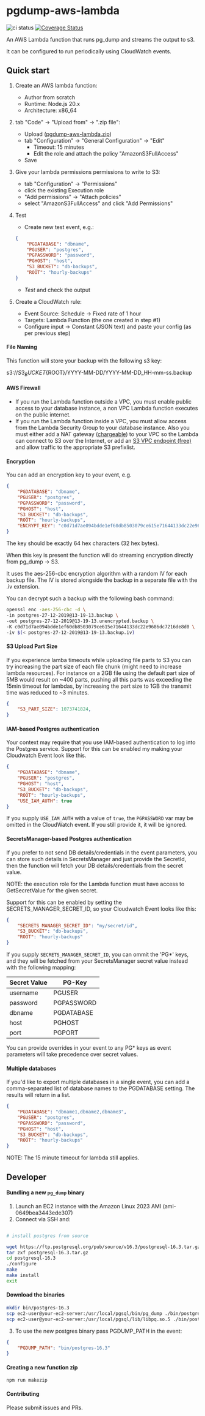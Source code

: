 # pgdump-aws-lambda

![ci status](https://github.com/github/docs/actions/workflows/node.js.yml/badge.svg)
[![Coverage Status](https://coveralls.io/repos/github/jameshy/pgdump-aws-lambda/badge.svg?branch=master)](https://coveralls.io/github/jameshy/pgdump-aws-lambda?branch=master)

An AWS Lambda function that runs pg_dump and streams the output to s3.

It can be configured to run periodically using CloudWatch events.

## Quick start

1. Create an AWS lambda function:
    - Author from scratch
    - Runtime: Node.js 20.x
    - Architecture: x86_64
2. tab "Code" -> "Upload from" -> ".zip file":
    - Upload ([pgdump-aws-lambda.zip](https://github.com/jameshy/pgdump-aws-lambda/releases/latest))
    - tab "Configuration" -> "General Configuration" -> "Edit"
        - Timeout: 15 minutes
        - Edit the role and attach the policy "AmazonS3FullAccess"
    - Save
3. Give your lambda permissions permissions to write to S3:
    - tab "Configuration" -> "Permissions"
    - click the existing Execution role
    - "Add permissions" -> "Attach policies"
    - select "AmazonS3FullAccess" and click "Add Permissions"

4. Test

    - Create new test event, e.g.:

    ```json
    {
        "PGDATABASE": "dbname",
        "PGUSER": "postgres",
        "PGPASSWORD": "password",
        "PGHOST": "host",
        "S3_BUCKET": "db-backups",
        "ROOT": "hourly-backups"
    }
    ```

    - _Test_ and check the output

5. Create a CloudWatch rule:
    - Event Source: Schedule -> Fixed rate of 1 hour
    - Targets: Lambda Function (the one created in step #1)
    - Configure input -> Constant (JSON text) and paste your config (as per previous step)

#### File Naming

This function will store your backup with the following s3 key:

s3://${S3_BUCKET}${ROOT}/YYYY-MM-DD/YYYY-MM-DD_HH-mm-ss.backup

#### AWS Firewall

-   If you run the Lambda function outside a VPC, you must enable public access to your database instance, a non VPC Lambda function executes on the public internet.
-   If you run the Lambda function inside a VPC, you must allow access from the Lambda Security Group to your database instance. Also you must either add a NAT gateway ([chargeable](https://aws.amazon.com/vpc/pricing/)) to your VPC so the Lambda can connect to S3 over the Internet, or add an [S3 VPC endpoint (free)](https://docs.aws.amazon.com/vpc/latest/privatelink/vpc-endpoints-s3.html) and allow traffic to the appropriate S3 prefixlist.

#### Encryption

You can add an encryption key to your event, e.g.

```json
{
    "PGDATABASE": "dbname",
    "PGUSER": "postgres",
    "PGPASSWORD": "password",
    "PGHOST": "host",
    "S3_BUCKET": "db-backups",
    "ROOT": "hourly-backups",
    "ENCRYPT_KEY": "c0d71d7ae094bdde1ef60db8503079ce615e71644133dc22e9686dc7216de8d0"
}
```

The key should be exactly 64 hex characters (32 hex bytes).

When this key is present the function will do streaming encryption directly from pg_dump -> S3.

It uses the aes-256-cbc encryption algorithm with a random IV for each backup file.
The IV is stored alongside the backup in a separate file with the .iv extension.

You can decrypt such a backup with the following bash command:

```bash
openssl enc -aes-256-cbc -d \
-in postgres-27-12-2019@13-19-13.backup \
-out postgres-27-12-2019@13-19-13.unencrypted.backup \
-K c0d71d7ae094bdde1ef60db8503079ce615e71644133dc22e9686dc7216de8d0 \
-iv $(< postgres-27-12-2019@13-19-13.backup.iv)
```

#### S3 Upload Part Size

If you experience lamba timeouts while uploading file parts to S3 you can try increasing the part size of each file chunk (might need to increase lambda resources). For instance on a 2GB file using the default part size of 5MB would result on ~400 parts, pushing all this parts was exceeding the 15min timeout for lambdas, by increasing the part size to 1GB the transmit time was reduced to ~3 minutes.

```json
{
    "S3_PART_SIZE": 1073741824,
}
```

#### IAM-based Postgres authentication

Your context may require that you use IAM-based authentication to log into the Postgres service.
Support for this can be enabled my making your Cloudwatch Event look like this.

```json
{
    "PGDATABASE": "dbname",
    "PGUSER": "postgres",
    "PGHOST": "host",
    "S3_BUCKET": "db-backups",
    "ROOT": "hourly-backups",
    "USE_IAM_AUTH": true
}
```

If you supply `USE_IAM_AUTH` with a value of `true`, the `PGPASSWORD` var may be omitted in the CloudWatch event.
If you still provide it, it will be ignored.

#### SecretsManager-based Postgres authentication

If you prefer to not send DB details/credentials in the event parameters, you can store such details in SecretsManager and just provide the SecretId, then the function will fetch your DB details/credentials from the secret value.

NOTE: the execution role for the Lambda function must have access to GetSecretValue for the given secret.

Support for this can be enabled by setting the SECRETS_MANAGER_SECRET_ID, so your Cloudwatch Event looks like this:

```json
{
    "SECRETS_MANAGER_SECRET_ID": "my/secret/id",
    "S3_BUCKET": "db-backups",
    "ROOT": "hourly-backups"
}
```

If you supply `SECRETS_MANAGER_SECRET_ID`, you can ommit the 'PG\*' keys, and they will be fetched from your SecretsManager secret value instead with the following mapping:

| Secret Value | PG-Key     |
| ------------ | ---------- |
| username     | PGUSER     |
| password     | PGPASSWORD |
| dbname       | PGDATABASE |
| host         | PGHOST     |
| port         | PGPORT     |

You can provide overrides in your event to any PG\* keys as event parameters will take precedence over secret values.

#### Multiple databases

If you'd like to export multiple databases in a single event, you can add a comma-separated list of database names to the PGDATABASE setting. The results will return in a list.

```json
{
    "PGDATABASE": "dbname1,dbname2,dbname3",
    "PGUSER": "postgres",
    "PGPASSWORD": "password",
    "PGHOST": "host",
    "S3_BUCKET": "db-backups",
    "ROOT": "hourly-backups"
}
```

NOTE: The 15 minute timeout for lambda still applies.

## Developer

#### Bundling a new `pg_dump` binary

1. Launch an EC2 instance with the Amazon Linux 2023 AMI (ami-0649bea3443ede307)
2. Connect via SSH and:

```bash

# install postgres from source

wget https://ftp.postgresql.org/pub/source/v16.3/postgresql-16.3.tar.gz
tar zxf postgresql-16.3.tar.gz
cd postgresql-16.3
./configure
make
make install
exit
```

#### Download the binaries

```bash
mkdir bin/postgres-16.3
scp ec2-user@your-ec2-server:/usr/local/pgsql/bin/pg_dump ./bin/postgres-16.3/pg_dump
scp ec2-user@your-ec2-server:/usr/local/pgsql/lib/libpq.so.5 ./bin/postgres-16.3/libpq.so.5
```

3. To use the new postgres binary pass PGDUMP_PATH in the event:

```json
{
    "PGDUMP_PATH": "bin/postgres-16.3"
}
```

#### Creating a new function zip

`npm run makezip`

#### Contributing

Please submit issues and PRs.
